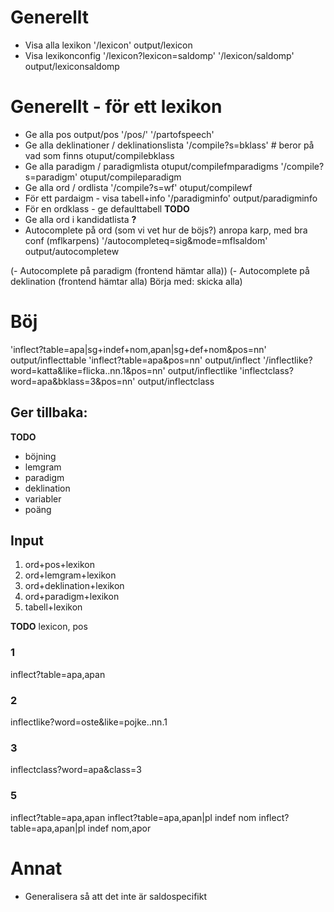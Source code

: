 # Generellt
- Visa alla lexikon
  '/lexicon'  output/lexicon
- Visa lexikonconfig
  '/lexicon?lexicon=saldomp'
  '/lexicon/saldomp' output/lexiconsaldomp


# Generellt - för ett lexikon
- Ge alla pos output/pos
    '/pos/'
    '/partofspeech'
- Ge alla deklinationer / deklinationslista
   '/compile?s=bklass' # beror på vad som finns
    otuput/compilebklass
- Ge alla paradigm / paradigmlista
    otuput/compilefmparadigms
   '/compile?s=paradigm'
    otuput/compileparadigm
- Ge alla ord / ordlista
   '/compile?s=wf'
    otuput/compilewf
- För ett pardaigm - visa tabell+info
    '/paradigminfo' output/paradigminfo
- För en ordklass - ge defaulttabell **TODO**
- Ge alla ord i kandidatlista **?**
- Autocomplete på ord (som vi vet hur de böjs?)
    anropa karp, med bra conf (mflkarpens)
    '/autocompleteq=sig&mode=mflsaldom' output/autocompletew

(- Autocomplete på paradigm (frontend hämtar alla))
(- Autocomplete på deklination (frontend hämtar alla)
   Börja med: skicka alla)


# Böj
'inflect?table=apa|sg+indef+nom,apan|sg+def+nom&pos=nn'
output/inflecttable
'inflect?table=apa&pos=nn'
output/inflect
'/inflectlike?word=katta&like=flicka..nn.1&pos=nn'
output/inflectlike
'inflectclass?word=apa&bklass=3&pos=nn'
output/inflectclass



## Ger tillbaka:
**TODO**

- böjning
- lemgram
- paradigm
- deklination
- variabler
- poäng


## Input
1. ord+pos+lexikon
2. ord+lemgram+lexikon
3. ord+deklination+lexikon
4. ord+paradigm+lexikon
5. tabell+lexikon

**TODO** lexicon, pos

### 1
inflect?table=apa,apan

### 2
inflectlike?word=oste&like=pojke..nn.1

### 3
 inflectclass?word=apa&class=3

### 5
inflect?table=apa,apan
inflect?table=apa,apan|pl indef nom
inflect?table=apa,apan|pl indef nom,apor


# Annat
 - Generalisera så att det inte är saldospecifikt
